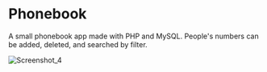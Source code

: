 # Phonebook
A small phonebook app made with PHP and MySQL. People's numbers can be added, deleted, and searched by filter.

![Screenshot_4](https://github.com/user-attachments/assets/247d9d8a-28f7-480c-a24d-63fbc979e6f4)

